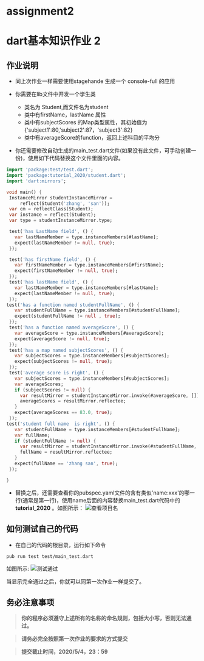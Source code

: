 # assignment2
# dart基本知识作业 2 
## 作业说明
- 同上次作业一样需要使用stagehande 生成一个 console-full 的应用
- 你需要在lib文件中开发一个学生类
    - 类名为 Student,而文件名为student
    - 类中有firstName，lastName 属性
    - 类中有subjectScores 的Map类型属性，其初始值为{'subject1':80,'subject2':87，'subject3':82}
    - 类中有averageScore的function，返回上述科目的平均分
    
- 你还需要修改自动生成的main_test.dart文件(如果没有此文件，可手动创建一份)，使用如下代码替换这个文件里面的内容。
 ```dart
import 'package:test/test.dart';
import 'package:tutorial_2020/student.dart';
import 'dart:mirrors';

void main() {
  InstanceMirror studentInstanceMirror =
      reflect(Student('zhang', 'san'));
  var cm = reflectClass(Student);
  var instance = reflect(Student);
  var type = studentInstanceMirror.type;

  test('has LastName field', () {
    var lastNameMember = type.instanceMembers[#lastName];
    expect(lastNameMember != null, true);
  });

  test('has firstName field', () {
    var firstNameMember = type.instanceMembers[#firstName];
    expect(firstNameMember != null, true);
  });
  test('has lastName field', () {
    var lastNameMember = type.instanceMembers[#lastName];
    expect(lastNameMember != null, true);
  });
 test('has a function named studentFullName', () {
    var studentFullName = type.instanceMembers[#studentFullName];
    expect(studentFullName != null , true);
  });
  test('has a function named averageScore', () {
    var averageScore = type.instanceMembers[#averageScore];
    expect(averageScore != null, true);
  });
  test('has a map named subjectScores', () {
    var subjectScores = type.instanceMembers[#subjectScores];
    expect(subjectScores != null, true);
  });
  test('average score is right', () {
    var subjectScores = type.instanceMembers[#subjectScores];
    var averageScores;
    if (subjectScores != null) {
      var resultMirror = studentInstanceMirror.invoke(#averageScore, []);
      averageScores = resultMirror.reflectee;
    }
    expect(averageScores == 83.0, true);
  });
 test('student full name  is right', () {
    var studentFullName = type.instanceMembers[#studentFullName];
    var fullName;
    if (studentFullName != null) {
      var resultMirror = studentInstanceMirror.invoke(#studentFullName, []);
      fullName = resultMirror.reflectee;
    }
    expect(fullName == 'zhang san', true);
  });

}

```
- 替换之后，还需要查看你的pubspec.yaml文件的含有类似'name:xxx'的哪一行(通常是第一行)，使用name后面的内容替换main_test.dart代码中的**tutorial_2020** 。如图所示： 
![查看项目名](https://user-images.githubusercontent.com/1710178/80298700-a121b480-87c1-11ea-83c6-24142897abc8.jpg)


## 如何测试自己的代码
- 在自己的代码的根目录，运行如下命令
```
pub run test test/main_test.dart
```
如图所示:
![测试通过](https://user-images.githubusercontent.com/1710178/80298720-dfb76f00-87c1-11ea-99e1-6a556c8bb4e1.jpg)   

当显示完全通过之后，你就可以同第一次作业一样提交了。
## 务必注意事项
> **你的程序必须遵守上述所有的名称的命名规则，包括大小写，否则无法通过。** 

> **请务必完全按照第一次作业的要求的方式提交**

> **提交截止时间，2020/5/4，23：59**
